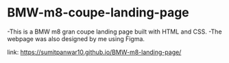 # BMW-m8-coupe-landing-page
-This is a BMW m8 gran coupe landing page built with HTML and CSS. 
-The webpage was also designed by me using Figma.

link: https://sumitpanwar10.github.io/BMW-m8-landing-page/
